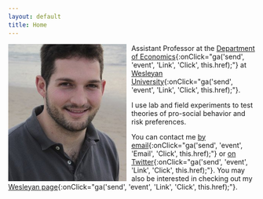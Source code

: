 ```yaml
---
layout: default
title: Home
---
```


<img style="padding-right: 10px; float: left" src="public/img/jeff.jpg" height="280" />

Assistant Professor at the [Department of Economics](http://www.wesleyan.edu/econ/){:onClick="ga('send', 'event', 'Link', 'Click', this.href);"} at [Wesleyan University](http://www.wesleyan.edu/){:onClick="ga('send', 'event', 'Link', 'Click', this.href);"}.  

I use lab and field experiments to test theories of pro-social behavior and risk preferences.


You can contact me [by email](mailto:jnaecker@wesleyan.edu){:onClick="ga('send', 'event', 'Email', 'Click', this.href);"} or [on Twitter](https://twitter.com/jnaecker){:onClick="ga('send', 'event', 'Link', 'Click', this.href);"}.  You may also be interested in checking out my [Wesleyan page](http://jnaecker.web.wesleyan.edu/){:onClick="ga('send', 'event', 'Link', 'Click', this.href);"}.